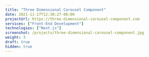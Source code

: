 ```yaml
---
title: "Three Dimensional Carousel Component"
date: 2021-11-27T12:38:27-08:00
projectUrl: https://three-dimensional-carousel-component.com
services: ["Front-End Development"]
technologies: ["Next.js"]
screenshot: /projects/three-dimensional-carousel-component.jpg
weight: 3
draft: true
hidden: true
---
```

